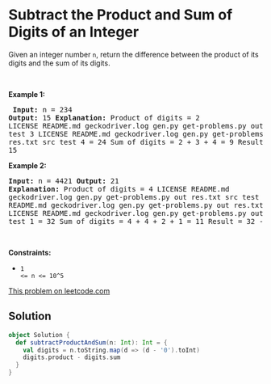 # Subtract the Product and Sum of Digits of an Integer

Given an integer number <code>n</code>, return the difference between the product of its digits and the sum of its digits. <p>&nbsp;</p> <p><strong>Example 1:</strong></p> <pre> <strong>Input:</strong> n = 234 <strong>Output:</strong> 15 <b>Explanation:</b> Product of digits = 2 LICENSE README.md geckodriver.log gen.py get-problems.py out res.txt src test 3 LICENSE README.md geckodriver.log gen.py get-problems.py out res.txt src test 4 = 24 Sum of digits = 2 + 3 + 4 = 9 Result = 24 - 9 = 15 </pre> <p><strong>Example 2:</strong></p> <pre> <strong>Input:</strong> n = 4421 <strong>Output:</strong> 21 <b>Explanation: </b>Product of digits = 4 LICENSE README.md geckodriver.log gen.py get-problems.py out res.txt src test 4 LICENSE README.md geckodriver.log gen.py get-problems.py out res.txt src test 2 LICENSE README.md geckodriver.log gen.py get-problems.py out res.txt src test 1 = 32 Sum of digits = 4 + 4 + 2 + 1 = 11 Result = 32 - 11 = 21 </pre> <p>&nbsp;</p> <p><strong>Constraints:</strong></p> <ul> <li><code>1 &lt;= n &lt;= 10^5</code></li> </ul>

[This problem on leetcode.com](https://leetcode.com/problems/subtract-the-product-and-sum-of-digits-of-an-integer/)

## Solution

```scala
object Solution {
  def subtractProductAndSum(n: Int): Int = {
    val digits = n.toString.map(d => (d - '0').toInt)
    digits.product - digits.sum
  }
}
```

